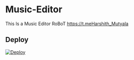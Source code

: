 # Music-Editor
This Is a Music Editor RoBoT https://t.meHarshith_Mutyala

## Deploy
[![Deploy](https://www.herokucdn.com/deploy/button.svg)](https://heroku.com/deploy)
